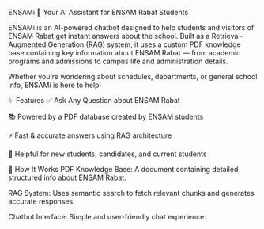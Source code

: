ENSAMi 🤖
Your AI Assistant for ENSAM Rabat Students

ENSAMi is an AI-powered chatbot designed to help students and visitors of ENSAM Rabat get instant answers about the school. Built as a Retrieval-Augmented Generation (RAG) system, it uses a custom PDF knowledge base containing key information about ENSAM Rabat — from academic programs and admissions to campus life and administration details.

Whether you’re wondering about schedules, departments, or general school info, ENSAMi is here to help!

✨ Features
✅ Ask Any Question about ENSAM Rabat

📚 Powered by a PDF database created by ENSAM students

⚡ Fast & accurate answers using RAG architecture

🏫 Helpful for new students, candidates, and current students

📖 How It Works
PDF Knowledge Base: A document containing detailed, structured info about ENSAM Rabat.

RAG System: Uses semantic search to fetch relevant chunks and generates accurate responses.

Chatbot Interface: Simple and user-friendly chat experience.
